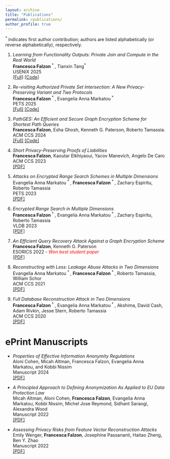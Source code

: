 ```yaml
---
layout: archive
title: "Publications"
permalink: /publications/
author_profile: true
---
```

<sup> * </sup> indicates first author contribution; authors are listed alphabetically (or reverse alphabetically), respectively. 

1. *Learning from Functionality Outputs: Private Join and Compute in the Real World*\
   **Francesca Falzon**<sup> * </sup>, Tianxin Tang<sup>*</sup> \
   USENIX 2025\
   [[Full]](https://eprint.iacr.org/2025/162.pdf) [[Code]](https://zenodo.org/records/15147738)

2. *Re-visiting Authorized Private Set Intersection: A New Privacy-Preserving Variant and Two Protocols*\
   **Francesca Falzon**<sup> * </sup>, Evangelia Anna Markatou<sup> * </sup>\
   PETS 2025\
   [[Full]](http://ffalzon.github.io/files/apsi.pdf) [[Code]](https://github.com/ffalzon/ges-camera)
   
3. *PathGES: An Efficient and Secure Graph Encryption Scheme for Shortest Path Queries*\
  **Francesca Falzon**, Esha Ghosh, Kenneth G. Paterson, Roberto Tamassia.\
  ACM CCS 2024\
  [[Full]](http://ffalzon.github.io/files/ges.pdf) [[Code]](https://github.com/ffalzon/ges-camera)
  
4. *Short Privacy-Preserving Proofs of Liabilities*\
   **Francesca Falzon**, Kaoutar Elkhiyaoui, Yacov Manevich, Angelo De Caro\
   ACM CCS 2023\
   [[PDF]](http://ffalzon.github.io/files/pol.pdf)

5. *Attacks on Encrypted Range Search Schemes in Multiple Dimensions*\
   Evangelia Anna Markatou<sup> * </sup>, **Francesca Falzon**<sup> * </sup>, Zachary Espiritu, Roberto Tamassia\
   PETS 2023\
   [[PDF]](https://eprint.iacr.org/2022/090.pdf)

6. *Encrypted Range Search in Multiple Dimensions*\
   **Francesca Falzon**<sup> * </sup>, Evangelia Anna Markatou<sup> * </sup>, Zachary Espiritu, Roberto Tamassia\
   VLDB 2023\
   [[PDF]](https://eprint.iacr.org/2022/1076.pdf)
  
7. *An Efficient Query Recovery Attack Against a Graph Encryption Scheme*\
   **Francesca Falzon**, Kenneth G. Paterson\
   ESORICS 2022 - <i style="color:red;">Won best student paper</i>\
   [[PDF]](http://ffalzon.github.io/files/ges_qr.pdf)

8. *Reconstructing with Less: Leakage Abuse Attacks in Two Dimensions*\
   Evangelia Anna Markatou<sup> * </sup>, **Francesca Falzon**<sup> * </sup>, Roberto Tamassia, William Schor\
   ACM CCS 2021\
   [[PDF]](http://ffalzon.github.io/files/adr.pdf)

9. *Full Database Reconstruction Attack in Two Dimensions*\
    **Francesca Falzon**<sup> * </sup>, Evangelia Anna Markatou<sup> * </sup>, Akshima, David Cash, Adam Rivkin, Jesse Stern, Roberto Tamassia\
    ACM CCS 2020\
    [[PDF]](http://ffalzon.github.io/files/fdr.pdf)


ePrint Manuscripts
======= 
* *Properties of Effective Information Anonymity Regulations*\
  Aloni Cohen, Micah Altman, Francesca Falzon, Evangelia Anna Markatou, and Kobbi Nissim\
  Manuscript 2024\
  [[PDF]](https://arxiv.org/pdf/2408.14740)
  
* *A Principled Approach to Defining Anonymization As Applied to EU Data Protection Law*\
  Micah Altman, Aloni Cohen, **Francesca Falzon**, Evangelia Anna Markatou, Kobbi Nissim, Michel Jose Reymond, Sidhant Saraogi, Alexandra Wood\
  Manuscript 2022\
  [[PDF]](https://papers.ssrn.com/sol3/papers.cfm?abstract_id=4104748)

* *Assessing Privacy Risks from Feature Vector Reconstruction Attacks*\
  Emily Wenger, **Francesca Falzon**, Josephine Passananti, Haitao Zheng, Ben Y. Zhao\
  Manuscript 2022\
  [[PDF]](http://ffalzon.github.io/files/reconstruct.pdf)

